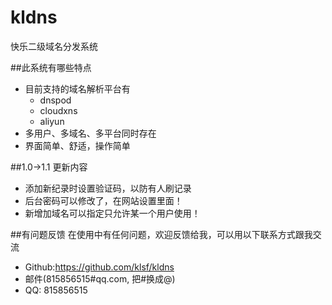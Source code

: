 # kldns
快乐二级域名分发系统

##此系统有哪些特点
* 目前支持的域名解析平台有
    *  dnspod
    *  cloudxns
    *  aliyun
* 多用户、多域名、多平台同时存在
* 界面简单、舒适，操作简单

##1.0->1.1 更新内容
* 添加新纪录时设置验证码，以防有人刷记录
* 后台密码可以修改了，在网站设置里面！
* 新增加域名可以指定只允许某一个用户使用！

##有问题反馈
在使用中有任何问题，欢迎反馈给我，可以用以下联系方式跟我交流

* Github:https://github.com/klsf/kldns
* 邮件(815856515#qq.com, 把#换成@)
* QQ: 815856515
